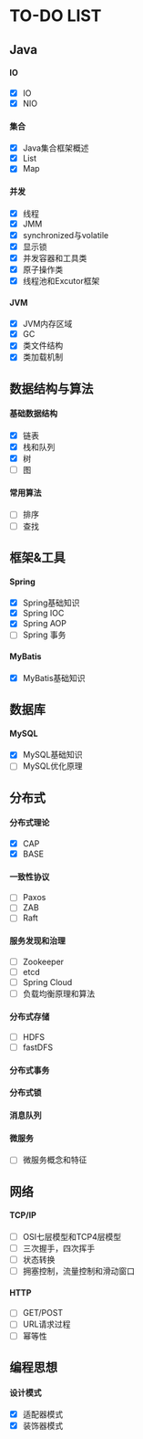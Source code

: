 # TO-DO LIST

## Java

#### IO
- [x] IO
- [x] NIO

#### 集合
- [x] Java集合框架概述
- [x] List
- [x] Map

#### 并发
- [x] 线程
- [x] JMM
- [x] synchronized与volatile
- [x] 显示锁
- [x] 并发容器和工具类
- [x] 原子操作类
- [x] 线程池和Excutor框架

#### JVM
- [x] JVM内存区域
- [x] GC
- [x] 类文件结构
- [x] 类加载机制

## 数据结构与算法

#### 基础数据结构
- [x] 链表
- [x] 栈和队列
- [x] 树
- [ ] 图

#### 常用算法

- [ ] 排序
- [ ] 查找

## 框架&工具

#### Spring

- [x] Spring基础知识
- [x] Spring IOC
- [x] Spring AOP
- [ ] Spring 事务

#### MyBatis

- [x] MyBatis基础知识

## 数据库

#### MySQL

- [x] MySQL基础知识
- [ ] MySQL优化原理

## 分布式

#### 分布式理论

- [x] CAP
- [x] BASE

#### 一致性协议

- [ ] Paxos
- [ ] ZAB
- [ ] Raft

#### 服务发现和治理

- [ ] Zookeeper
- [ ] etcd
- [ ] Spring Cloud
- [ ] 负载均衡原理和算法

#### 分布式存储

- [ ] HDFS
- [ ] fastDFS

#### 分布式事务

#### 分布式锁

#### 消息队列

#### 微服务

- [ ] 微服务概念和特征

## 网络

#### TCP/IP

- [ ] OSI七层模型和TCP4层模型
- [ ] 三次握手，四次挥手
- [ ] 状态转换
- [ ] 拥塞控制，流量控制和滑动窗口

#### HTTP

- [ ] GET/POST
- [ ] URL请求过程
- [ ] 幂等性

## 编程思想

#### 设计模式

- [x] 适配器模式
- [x] 装饰器模式
